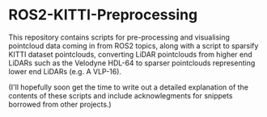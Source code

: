 # ROS2-KITTI-Preprocessing
This repository contains scripts for pre-processing and visualising pointcloud data coming in from ROS2 topics, along with a script to sparsify KITTI dataset pointclouds, converting LiDAR pointclouds from higher end LiDARs such as the Velodyne HDL-64 to sparser pointclouds representing lower end LiDARs (e.g. A VLP-16).

(I'll hopefully soon get the time to write out a detailed explanation of the contents of these scripts and include acknowlegments for snippets borrowed from other projects.)
